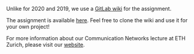Unlike for 2020 and 2019, we use a [GitLab wiki](https://docs.gitlab.com/ee/user/project/wiki/) for the assignment.

The assignment is available [here](https://gitlab.ethz.ch/nsg/public/comm-net-2022-routing-project/-/wikis/home).
Feel free to clone the wiki and use it for your own project!

For more information about our Communication Networks lecture at ETH Zurich, please visit our [website](https://comm-net.ethz.ch/).

